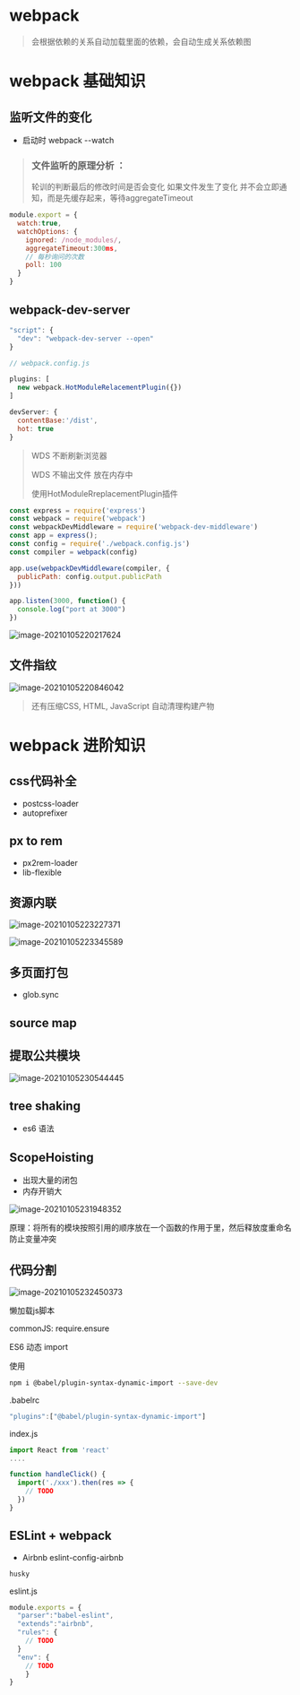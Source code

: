 # webpack

> 会根据依赖的关系自动加载里面的依赖，会自动生成关系依赖图

# webpack 基础知识

## 监听文件的变化

+ 启动时  webpack --watch

> ### 文件监听的原理分析 ：
>
> 轮训的判断最后的修改时间是否会变化 如果文件发生了变化 并不会立即通知，而是先缓存起来，等待aggregateTimeout

```javascript
module.export = {
  watch:true,
  watchOptions: {
    ignored: /node_modules/,
    aggregateTimeout:300ms,
    // 每秒询问的次数
    poll: 100
  }
}
```



## webpack-dev-server



```javascript
"script": {
  "dev": "webpack-dev-server --open"
}

// webpack.config.js

plugins: [
  new webpack.HotModuleRelacementPlugin({})
]

devServer: {
  contentBase:'/dist',
  hot: true
}

```



> WDS 不断刷新浏览器
>
> WDS 不输出文件 放在内存中
>
> 使用HotModuleRreplacementPlugin插件

```javascript
const express = require('express')
const webpack = require('webpack')
const webpackDevMiddleware = require('webpack-dev-middleware')
const app = express();
const config = require('./webpack.config.js')
const compiler = webpack(config)

app.use(webpackDevMiddleware(compiler, {
  publicPath: config.output.publicPath
}))

app.listen(3000, function() {
  console.log("port at 3000")
})

```



![image-20210105220217624](https://cdn.jsdelivr.net/gh/Diamond-Au/image/image/image-20210105220217624.png)



## 文件指纹

![image-20210105220846042](https://cdn.jsdelivr.net/gh/Diamond-Au/image/image/image-20210105220846042.png)



> 还有压缩CSS, HTML, JavaScript 自动清理构建产物



# webpack 进阶知识

## css代码补全

+ postcss-loader
+ autoprefixer

## px to rem

+ px2rem-loader
+ lib-flexible

## 资源内联

![image-20210105223227371](https://cdn.jsdelivr.net/gh/Diamond-Au/image/image/image-20210105223227371.png)

![image-20210105223345589](https://cdn.jsdelivr.net/gh/Diamond-Au/image/image/image-20210105223345589.png)

## 多页面打包

+ glob.sync

## source map



## 提取公共模块

![image-20210105230544445](https://cdn.jsdelivr.net/gh/Diamond-Au/image/image/image-20210105230544445.png)



## tree shaking

+ es6 语法

## ScopeHoisting

+ 出现大量的闭包
+ 内存开销大

![image-20210105231948352](https://cdn.jsdelivr.net/gh/Diamond-Au/image/image/image-20210105231948352.png)



原理：将所有的模块按照引用的顺序放在一个函数的作用于里，然后释放度重命名 防止变量冲突



## 代码分割

![image-20210105232450373](https://cdn.jsdelivr.net/gh/Diamond-Au/image/image/image-20210105232450373.png)



懒加载js脚本

commonJS: require.ensure

ES6 动态 import 

使用

```bash
npm i @babel/plugin-syntax-dynamic-import --save-dev
```

.babelrc

```javascript
"plugins":["@babel/plugin-syntax-dynamic-import"]
```

index.js

```javascript
import React from 'react'
....

function handleClick() {
  import('./xxx').then(res => {
    // TODO
  })
}
```



## ESLint + webpack

+ Airbnb eslint-config-airbnb



```javascript
husky
```

eslint.js

```javascript
module.exports = {
  "parser":"babel-eslint",
  "extends":"airbnb",
  "rules": {
    // TODO
  }
  "env": {
  	// TODO
	}
}
```





